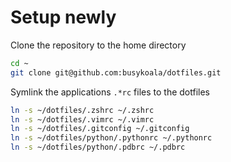 # Setup newly

Clone the repository to the home directory

```zsh
cd ~
git clone git@github.com:busykoala/dotfiles.git
```

Symlink the applications `.*rc` files to the dotfiles

```zsh
ln -s ~/dotfiles/.zshrc ~/.zshrc
ln -s ~/dotfiles/.vimrc ~/.vimrc
ln -s ~/dotfiles/.gitconfig ~/.gitconfig
ln -s ~/dotfiles/python/.pythonrc ~/.pythonrc
ln -s ~/dotfiles/python/.pdbrc ~/.pdbrc
```
